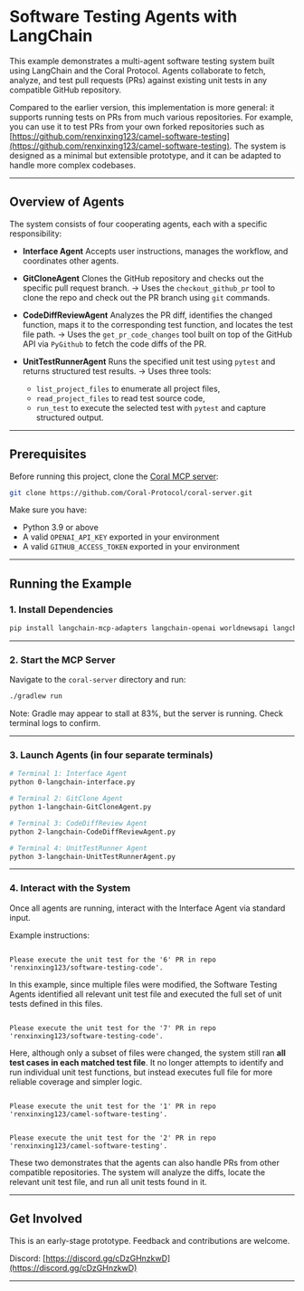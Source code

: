 # Software Testing Agents with LangChain

This example demonstrates a multi-agent software testing system built using LangChain and the Coral Protocol. Agents collaborate to fetch, analyze, and test pull requests (PRs) against existing unit tests in any compatible GitHub repository.

Compared to the earlier version, this implementation is more general: it supports running tests on PRs from much various repositories. For example, you can use it to test PRs from your own forked repositories such as [https://github.com/renxinxing123/camel-software-testing](https://github.com/renxinxing123/camel-software-testing). The system is designed as a minimal but extensible prototype, and it can be adapted to handle more complex codebases.

---

## Overview of Agents

The system consists of four cooperating agents, each with a specific responsibility:

* **Interface Agent**
  Accepts user instructions, manages the workflow, and coordinates other agents.

* **GitCloneAgent**
  Clones the GitHub repository and checks out the specific pull request branch.
  → Uses the `checkout_github_pr` tool to clone the repo and check out the PR branch using `git` commands.

* **CodeDiffReviewAgent**
  Analyzes the PR diff, identifies the changed function, maps it to the corresponding test function, and locates the test file path.
  → Uses the `get_pr_code_changes` tool built on top of the GitHub API via `PyGithub` to fetch the code diffs of the PR.

* **UnitTestRunnerAgent**
  Runs the specified unit test using `pytest` and returns structured test results.
  → Uses three tools:

  * `list_project_files` to enumerate all project files,
  * `read_project_files` to read test source code,
  * `run_test` to execute the selected test with `pytest` and capture structured output.

---

## Prerequisites

Before running this project, clone the [Coral MCP server](https://github.com/Coral-Protocol/coral-server):

```bash
git clone https://github.com/Coral-Protocol/coral-server.git
```

Make sure you have:

* Python 3.9 or above
* A valid `OPENAI_API_KEY` exported in your environment
* A valid `GITHUB_ACCESS_TOKEN` exported in your environment

---

## Running the Example

### 1. Install Dependencies

```bash
pip install langchain-mcp-adapters langchain-openai worldnewsapi langchain langchain-core PyGithub
```

---

### 2. Start the MCP Server

Navigate to the `coral-server` directory and run:

```bash
./gradlew run
```

Note: Gradle may appear to stall at 83%, but the server is running. Check terminal logs to confirm.

---

### 3. Launch Agents (in four separate terminals)

```bash
# Terminal 1: Interface Agent
python 0-langchain-interface.py
```

```bash
# Terminal 2: GitClone Agent
python 1-langchain-GitCloneAgent.py
```

```bash
# Terminal 3: CodeDiffReview Agent
python 2-langchain-CodeDiffReviewAgent.py
```

```bash
# Terminal 4: UnitTestRunner Agent
python 3-langchain-UnitTestRunnerAgent.py
```

---

### 4. Interact with the System

Once all agents are running, interact with the Interface Agent via standard input.

Example instructions:

```

Please execute the unit test for the '6' PR in repo 'renxinxing123/software-testing-code'.

```

In this example, since multiple files were modified, the Software Testing Agents identified all relevant unit test file and executed the full set of unit tests defined in this files.

```

Please execute the unit test for the '7' PR in repo 'renxinxing123/software-testing-code'.

```

Here, although only a subset of files were changed, the system still ran **all test cases in each matched test file**. It no longer attempts to identify and run individual unit test functions, but instead executes full file for more reliable coverage and simpler logic.

```

Please execute the unit test for the '1' PR in repo 'renxinxing123/camel-software-testing'.

```

```

Please execute the unit test for the '2' PR in repo 'renxinxing123/camel-software-testing'.

```

These two demonstrates that the agents can also handle PRs from other compatible repositories. The system will analyze the diffs, locate the relevant unit test file, and run all unit tests found in it.


---


## Get Involved

This is an early-stage prototype. Feedback and contributions are welcome.

Discord: [https://discord.gg/cDzGHnzkwD](https://discord.gg/cDzGHnzkwD)

---






